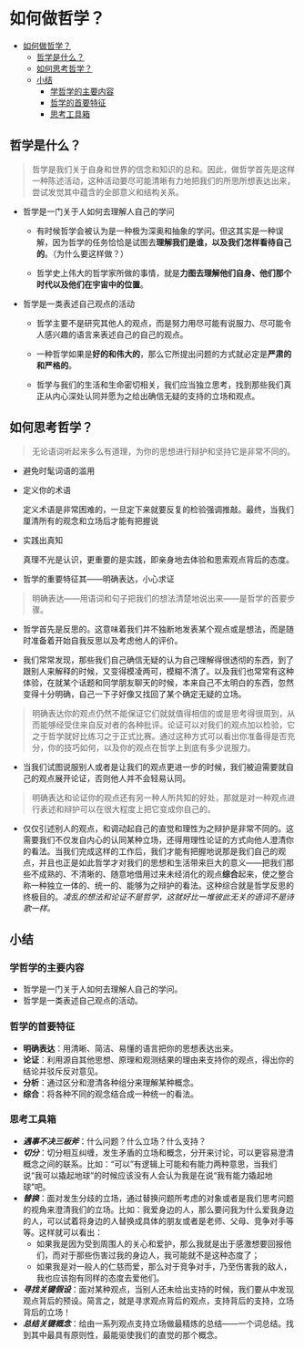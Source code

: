 # 如何做哲学？

- [如何做哲学？][1]
  - [哲学是什么？][2]
  - [如何思考哲学？][3]
  - [小结][4]
	- [学哲学的主要内容][5]
	- [哲学的首要特征][6]
	- [思考工具箱][7]

## 哲学是什么？

> 哲学是我们关于自身和世界的信念和知识的总和。因此，做哲学首先是这样一种陈述活动，这种活动要尽可能清晰有力地把我们的所思所想表达出来，尝试发觉其中蕴含的全部意义和结构关系。

- 哲学是一门关于人如何去理解人自己的学问

  - 有时候哲学会被认为是一种极为深奥和抽象的学问。但这其实是一种误解，因为哲学的任务恰恰是试图去**理解我们是谁，以及我们怎样看待自己的**。（为什么要这样做？）

  - 哲学史上伟大的哲学家所做的事情，就是**力图去理解他们自身、他们那个时代以及他们在宇宙中的位置**。

- 哲学是一类表述自己观点的活动

  - 哲学主要不是研究其他人的观点，而是努力用尽可能有说服力、尽可能令人感兴趣的语言来表述自己的自己的观点。

  - 一种哲学如果是**好的和伟大的**，那么它所提出问题的方式就必定是**严肃的和严格的**。

  - 哲学与我们的生活和生命密切相关，我们应当独立思考，找到那些我们真正从内心深处认同并愿为之给出确信无疑的支持的立场和观点。

## 如何思考哲学？

> 无论语词听起来多么有道理，为你的思想进行辩护和坚持它是非常不同的。

- 避免时髦词语的滥用

- 定义你的术语

  定义术语是非常困难的，一旦定下来就要反复的检验强调推敲。最终，当我们厘清所有的观念和立场后才能有把握说

- 实践出真知

  真理不光是认识，更重要的是实践，即亲身地去体验和思索观点背后的态度。

- 哲学的重要特征其——明确表达，小心求证

> 明确表达——用语词和句子把我们的想法清楚地说出来——是哲学的首要步骤。

- 哲学首先是反思的。这意味着我们并不独断地发表某个观点或是想法，而是随时准备着开始自我反思以及考虑他人的评价。

- 我们常常发现，那些我们自己确信无疑的认为自己理解得很透彻的东西，到了跟别人来解释的时候，又变得模凌两可，模糊不清了。以及我们也常常有这种体验，在就某个话题和同学朋友聊天的时候，本来自己不太明白的东西，忽然变得十分明确，自己一下子好像又找回了某个确定无疑的立场。

> 明确表达你的观点仍然不能保证它们就就值得相信的或是思考得很周到，从而能够经受住来自反对者的各种批评。论证可以对我们的观点加以检验，它之于哲学就好比练习之于正式比赛。通过这种方式可以看出你准备得是否充分，你的技巧如何，以及你的观点在哲学上到底有多少说服力。

- 当我们试图说服别人或者是让我们的观点更进一步的时候，我们被迫需要就自己的观点展开论证，否则他人并不会轻易认同。

> 明确表达和论证你的观点还有另一种人所共知的好处，那就是对一种观点进行表述和辩护可以在很大程度上把它变成你自己的。

- 仅仅引述别人的观点，和调动起自己的直觉和理性为之辩护是非常不同的。这需要我们不仅发自内心的认同某种立场，还得用理性论证的方式向他人澄清你的看法。当我们完成这样的工作后，我们才能有把握地说那是我们自己的观点，并且也正是如此哲学才对我们的思想和生活带来巨大的意义——把我们那些不成熟的、不清晰的、随意地借用过来未经消化的观点**综合**起来，使之整合称一种独立一体的、统一的、能够为之辩护的看法。这种综合就是哲学反思的终极目的。*凌乱的想法和论证不是哲学，这就好比一堆彼此无关的语词不是诗歌一样。*

## 小结

### 学哲学的主要内容

- 哲学是一门关于人如何去理解人自己的学问。
- 哲学是一类表述自己观点的活动。

### 哲学的首要特征

- **明确表达**：用清晰、简洁、易懂的语言把你的思想表达出来。
- **论证**：利用源自其他思想、原理和观测结果的理由来支持你的观点，得出你的结论并驳斥反对意见。
- **分析**：通过区分和澄清各种组分来理解某种概念。
- **综合**：将各种不同的观念结合成一种统一的看法。

### 思考工具箱

- ***遇事不决三板斧***：什么问题？什么立场？什么支持？
- ***切分***：切分相互纠缠，发生矛盾的立场和概念，分开来讨论，可以更容易澄清概念之间的联系。比如：“可以”有逻辑上可能和有能力两种意思，当我们说“我可以撬起地球”的时候应该没有人会认为我是在说“我有能力撬起地球”吧。
- ***替换***：面对发生分歧的立场，通过替换问题所考虑的对象或者是我们思考问题的视角来澄清我们的立场。比如：我爱身边的人，那么要问我为什么爱我身边的人，可以试着将身边的人替换成具体的朋友或者是老师、父母、竞争对手等等。这样就可以看出：
  - 如果我是因为受到周围人的关心和爱护，那么我就是出于感激想要回报他们，而对于那些伤害过我的身边人，我可能就不是这种态度了；
  - 如果我是对一般人的仁慈而爱，那么对于竞争对手，乃至伤害我的敌人，我也应该抱有同样的态度去爱他们。
- ***寻找关键假设***：面对某种观点，当别人还未给出支持的时候，我们要从中发现观点背后的预设。简言之，就是寻求观点背后的观点，支持背后的支持，立场背后的立场！
- ***总结关键概念***：给由一系列观点支持立场做最精炼的总结——一个词总结。找到其中最具有原则性，最能驱使我们的直觉的那个概念。

[1]:	#%E5%A6%82%E4%BD%95%E5%81%9A%E5%93%B2%E5%AD%A6
[2]:	#%E5%93%B2%E5%AD%A6%E6%98%AF%E4%BB%80%E4%B9%88
[3]:	#%E5%A6%82%E4%BD%95%E6%80%9D%E8%80%83%E5%93%B2%E5%AD%A6
[4]:	#%E5%B0%8F%E7%BB%93
[5]:	#%E5%AD%A6%E5%93%B2%E5%AD%A6%E7%9A%84%E4%B8%BB%E8%A6%81%E5%86%85%E5%AE%B9
[6]:	#%E5%93%B2%E5%AD%A6%E7%9A%84%E9%A6%96%E8%A6%81%E7%89%B9%E5%BE%81
[7]:	#%E6%80%9D%E8%80%83%E5%B7%A5%E5%85%B7%E7%AE%B1